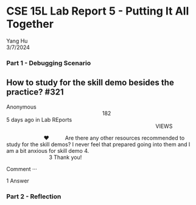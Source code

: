 # CSE 15L Lab Report 5 - Putting It All Together

Yang Hu  
3/7/2024  

### Part 1 - Debugging Scenario
## How to study for the skill demo besides the practice? #321
Anonymous                                                182  
5 days ago in Lab REports                              VIEWS  


       ❤   Are there any other resources recommended to study for the skill demos? I never feel that prepared going into them and I am a bit anxious for skill demo 4.  
        3
Thank you!  

Comment ···  

1 Answer
### Part 2 - Reflection

